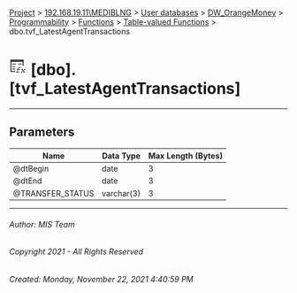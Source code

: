 #### 

[Project](../../../../../../index.md) > [192.168.19.11\\MEDIBLNG](../../../../../index.md) > [User databases](../../../../index.md) > [DW_OrangeMoney](../../../index.md) > [Programmability](../../index.md) > [Functions](../index.md) > [Table-valued Functions](Table-valued_Functions.md) > dbo.tvf_LatestAgentTransactions

# ![Table-valued Functions](../../../../../../Images/Function_Table32.png) [dbo].[tvf_LatestAgentTransactions]

---

## <a name="#parameters"></a>Parameters

| Name | Data Type | Max Length (Bytes) |
|---|---|---|
| @dtBegin | date | 3 |
| @dtEnd | date | 3 |
| @TRANSFER_STATUS | varchar(3) | 3 |


---

###### Author:  MIS Team

###### Copyright 2021 - All Rights Reserved

###### Created: Monday, November 22, 2021 4:40:59 PM

